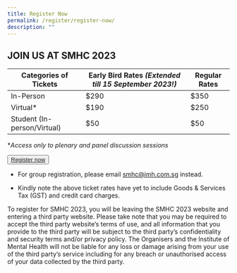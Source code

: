 ```yaml
---
title: Register Now
permalink: /register/register-now/
description: ""
---
```

## JOIN US AT SMHC 2023


| Categories of Tickets | Early Bird Rates <i>(Extended till 15 September 2023!)</i> | Regular Rates |
| -------- | -------- | -------- |
| In-Person     | $290     | $350     |
| Virtual*     | $190     | $250     |
| Student (In-person/Virtual)     | $50     | $50     |

**Access only to plenary and panel discussion sessions*

<button class="my-button"><a href="https://events.miceneurol.com/singapore-mental-health-conference-2023/register/Site/Register">Register now</a></button>

* For group registration, please email smhc@imh.com.sg instead.

* Kindly note the above ticket rates have yet to include Goods &amp; Services Tax (GST) and credit card charges. 

To register for SMHC 2023, you will be leaving the SMHC 2023 website and entering a third party website. Please take note that you may be required to accept the third party website’s terms of use, and all information that you provide to the third party will be subject to the third party’s confidentiality and security terms and/or privacy policy. The Organisers and the Institute of Mental Health will not be liable for any loss or damage arising from your use of the third party’s service including for any breach or unauthorised access of your data collected by the third party.